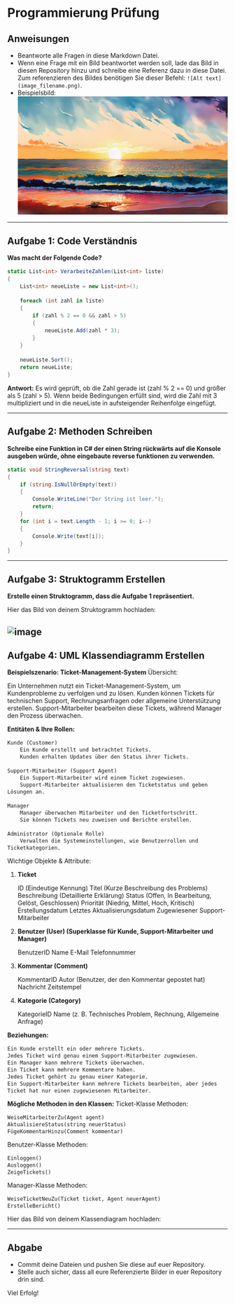 # Programmierung Prüfung

## Anweisungen
- Beantworte alle Fragen in diese Markdown Datei.
- Wenn eine Frage mit ein Bild beantwortet werden soll, lade das Bild in diesen Repository hinzu und schreibe eine Referenz dazu in diese Datei. Zum referenzieren des Bildes benötigen Sie dieser Befehl: `![Alt text](image_filename.png)`.
- Beispielsbild:
![Schöner Strand](sampleImage.jpg)

---

## Aufgabe 1: Code Verständnis
**Was macht der Folgende Code?**

```csharp
static List<int> VerarbeiteZahlen(List<int> liste)
{
    List<int> neueListe = new List<int>();

    foreach (int zahl in liste)
    {
        if (zahl % 2 == 0 && zahl > 5)
        {
            neueListe.Add(zahl * 3);
        }
    }

    neueListe.Sort();
    return neueListe;
}
```
**Antwort:** Es wird geprüft, ob die Zahl gerade ist (zahl % 2 == 0) und größer als 5 (zahl > 5).
    Wenn beide Bedingungen erfüllt sind, wird die Zahl mit 3 multipliziert und in die neueListe in aufsteigender Reihenfolge eingefügt.

<!--  Es wird geprüft, ob die Zahl gerade ist (zahl % 2 == 0) und größer als 5 (zahl > 5).
    Wenn beide Bedingungen erfüllt sind, wird die Zahl mit 3 multipliziert und in die neueListe in aufsteigender Reihenfolge eingefügt.
 -->

---

## Aufgabe 2: Methoden Schreiben
**Schreibe eine Funktion in C# der einen String rückwärts auf die Konsole ausgeben würde, ohne eingebaute reverse funktionen zu verwenden.**

```csharp
static void StringReversal(string text)
{
    if (string.IsNullOrEmpty(text))
    {
        Console.WriteLine("Der String ist leer.");
        return;
    }
    for (int i = text.Length - 1; i >= 0; i--)
    {
        Console.Write(text[i]);
    }
}
```

---

## Aufgabe 3: Struktogramm Erstellen
**Erstelle einen Struktogramm, dass die Aufgabe 1 repräsentiert.**

Hier das Bild von deinem Struktogramm hochladen:

![image](https://github.com/user-attachments/assets/d923cfa5-ae46-452c-9676-3b9686d10d32)
---

## Aufgabe 4: UML Klassendiagramm Erstellen
**Beispielszenario: Ticket-Management-System**
Übersicht:

Ein Unternehmen nutzt ein Ticket-Management-System, um Kundenprobleme zu verfolgen und zu lösen. Kunden können Tickets für technischen Support, Rechnungsanfragen oder allgemeine Unterstützung erstellen. Support-Mitarbeiter bearbeiten diese Tickets, während Manager den Prozess überwachen.

**Entitäten & Ihre Rollen:**

    Kunde (Customer)
        Ein Kunde erstellt und betrachtet Tickets.
        Kunden erhalten Updates über den Status ihrer Tickets.

    Support-Mitarbeiter (Support Agent)
        Ein Support-Mitarbeiter wird einem Ticket zugewiesen.
        Support-Mitarbeiter aktualisieren den Ticketstatus und geben Lösungen an.

    Manager
        Manager überwachen Mitarbeiter und den Ticketfortschritt.
        Sie können Tickets neu zuweisen und Berichte erstellen.

    Administrator (Optionale Rolle)
        Verwalten die Systemeinstellungen, wie Benutzerrollen und Ticketkategorien.

Wichtige Objekte & Attribute:
1. **Ticket**

    ID (Eindeutige Kennung)
    Titel (Kurze Beschreibung des Problems)
    Beschreibung (Detaillierte Erklärung)
    Status (Offen, In Bearbeitung, Gelöst, Geschlossen)
    Priorität (Niedrig, Mittel, Hoch, Kritisch)
    Erstellungsdatum
    Letztes Aktualisierungsdatum
    Zugewiesener Support-Mitarbeiter

2. **Benutzer (User) (Superklasse für Kunde, Support-Mitarbeiter und Manager)**

    BenutzerID
    Name
    E-Mail
    Telefonnummer

3. **Kommentar (Comment)**

    KommentarID
    Autor (Benutzer, der den Kommentar gepostet hat)
    Nachricht
    Zeitstempel

4. **Kategorie (Category)**

    KategorieID
    Name (z. B. Technisches Problem, Rechnung, Allgemeine Anfrage)

**Beziehungen:**

    Ein Kunde erstellt ein oder mehrere Tickets.
    Jedes Ticket wird genau einem Support-Mitarbeiter zugewiesen.
    Ein Manager kann mehrere Tickets überwachen.
    Ein Ticket kann mehrere Kommentare haben.
    Jedes Ticket gehört zu genau einer Kategorie.
    Ein Support-Mitarbeiter kann mehrere Tickets bearbeiten, aber jedes Ticket hat nur einen zugewiesenen Mitarbeiter.

**Mögliche Methoden in den Klassen:**
Ticket-Klasse Methoden:

    WeiseMitarbeiterZu(Agent agent)
    AktualisiereStatus(string neuerStatus)
    FügeKommentarHinzu(Comment kommentar)

Benutzer-Klasse Methoden:

    Einloggen()
    Ausloggen()
    ZeigeTickets()

Manager-Klasse Methoden:

    WeiseTicketNeuZu(Ticket ticket, Agent neuerAgent)
    ErstelleBericht()


Hier das Bild von deinem Klassendiagram hochladen:

---

## Abgabe
- Commit deine Dateien und pushen Sie diese auf euer Repository.
- Stelle auch sicher, dass all eure Referenzierte Bilder in euer Repository drin sind.

Viel Erfolg!

